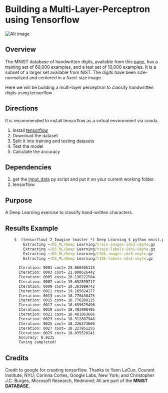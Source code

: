 # Building a Multi-Layer-Perceptron using Tensorflow

![Alt image](https://github.com/pau-lo/Deep-Learning-Multi-Layer-Perceptron-Handwritten-Character-Image-Classifier-/blob/master/mnist.png)

## Overview 

The MNIST database of handwritten digits, available from this [page](http://yann.lecun.com/exdb/mnist/), has a training set of 60,000 examples, and a test set of 10,000 examples. It is a subset of a larger set available from NIST. The digits have been size-normalized and centered in a fixed-size image.

Here we will be building a multi-layer perceptron to classify handwritten digits using tensorflow.

## Directions

It is recommended to install tensorflow as a virtual environment via conda. 

1. Install [tensorflow](https://www.tensorflow.org/install/)  
2. Download the dataset
3. Split it into training and testing datasets
4. Test the model
5. Calculate the accuracy 

## Dependencies 

1. get the [input_data](https://github.com/tensorflow/tensorflow/blob/master/tensorflow/examples/tutorials/mnist/input_data.py) py script and put it on your current working folder.
2. tensorflow 

## Purpose 

A Deep Learning exercise to classify hand-written characters. 

## Results Example

```bat
    $  (tensorflow) 2_Imagine (master *) Deep Learning $ python mnist.py
        Extracting ~/DS_ML/Deep Learning/train-images-idx3-ubyte.gz
        Extracting ~/DS_ML/Deep Learning/train-labels-idx1-ubyte.gz
        Extracting ~/DS_ML/Deep Learning/t10k-images-idx3-ubyte.gz
        Extracting ~/DS_ML/Deep Learning/t10k-labels-idx1-ubyte.gz
                    
      Iteration: 0001 cost= 29.860465115
      Iteration: 0003 cost= 21.000626442
      Iteration: 0005 cost= 20.136222584
      Iteration: 0007 cost= 19.652899717
      Iteration: 0009 cost= 19.383099742
      Iteration: 0011 cost= 19.165024177
      Iteration: 0013 cost= 18.770430475
      Iteration: 0015 cost= 18.776208125
      Iteration: 0017 cost= 18.655625496
      Iteration: 0019 cost= 18.493998495
      Iteration: 0021 cost= 18.481863666
      Iteration: 0023 cost= 18.312887948
      Iteration: 0025 cost= 18.326373666
      Iteration: 0027 cost= 18.227951255
      Iteration: 0029 cost= 18.035528241
      Accuracy: 0.9235
      Tuning completed!
```
     

## Credits

Credit to google for creating tensorflow.
Thanks to Yann LeCun, Courant Institute, NYU;
Corinna Cortes, Google Labs, New York; and Christopher J.C. Burges, Microsoft Research, Redmond;
All are part of the **MNIST DATABASE.**
